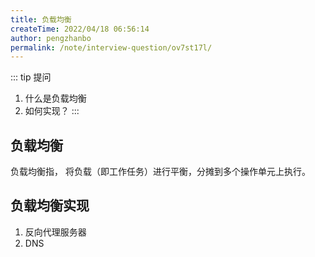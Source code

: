 ```yaml
---
title: 负载均衡
createTime: 2022/04/18 06:56:14
author: pengzhanbo
permalink: /note/interview-question/ov7st17l/
---
```


::: tip 提问
1. 什么是负载均衡
2. 如何实现？
:::

## 负载均衡

负载均衡指， 将负载（即工作任务）进行平衡，分摊到多个操作单元上执行。

## 负载均衡实现

1. 反向代理服务器
2. DNS

